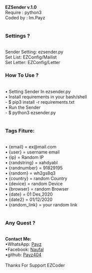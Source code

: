 <b>EZSender v.1.0</b>
<br>
Require : python3
<br>
Coded by : Im.Payz
<br>
<br>
<h3>Settings ?</h3>
<br>
Sender Setting: ezsender.py
<br>
Set List: EZConfig/Mailist
<br>
Set Letter: EZConfig/Letter
<br>
  <h3>How To Use ?</h3>
<br>
• Setting Sender In ezsender.py
<br>
• Install requirements in your bash/shell
<br>
- $ pip3 install -r requirements.txt
<br>
• Run the Sender
<br>
- $ python3 ezsender.py
<br>
<br>  
  <h3>Tags Fiture:</h3>
<br>  
  • {email} = ex@mail.com 
  <br>
  • {user} = username email
  <br>
  • {ip} = Random IP
  <br>
  • {randstring} = xahdyabl
  <br>
  • {randnumber} = 91829195
  <br>
  • {random} = wh2gs8q3
  <br>
  • {country} = random Country
  <br>
  • {device} = random Device
  <br>
  • {browser} = random Browser
  <br>
  • {date} =  01 Des,2020
  <br>
  • {date2} = 01/12/2020
  <br>
  • {random_link} = your random link
  <br>
  
<br>
<h3>Any Quest ?</h3>
<br>
<b>Contact Me:</b>
<br>
  •WhatsApp: <a href="https://api.whatsapp.com/send?phone=+6282246831089">Payz</a>
  <br>
  •Facebook: <a href="https://facebook.com/naufal.frs.5">Naufal</a>
  <br>
  •github: <a href="https://github.com/payz404">Payz404</a>
<br>
<br>  
Thanks For Support EZCoder


